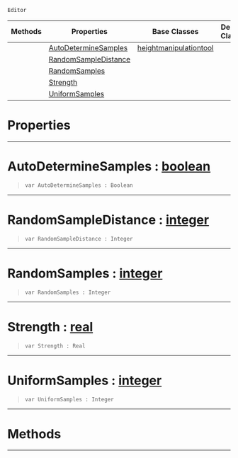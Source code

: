 `Editor`

|Methods|Properties|Base Classes|Derived Classes|
|---|---|---|---|
| |[ AutoDetermineSamples](https://github.com/ZilchEngine/ZilchDocs/blob/master/code_reference/class_reference/smoothsharpentool.markdown#autodeterminesamples-zer)|[heightmanipulationtool](https://github.com/ZilchEngine/ZilchDocs/blob/master/code_reference/class_reference/heightmanipulationtool.markdown)| |
| |[ RandomSampleDistance](https://github.com/ZilchEngine/ZilchDocs/blob/master/code_reference/class_reference/smoothsharpentool.markdown#randomsampledistance-zer)| | |
| |[ RandomSamples](https://github.com/ZilchEngine/ZilchDocs/blob/master/code_reference/class_reference/smoothsharpentool.markdown#randomsamples-zero-engin)| | |
| |[ Strength](https://github.com/ZilchEngine/ZilchDocs/blob/master/code_reference/class_reference/smoothsharpentool.markdown#strength-zero-engine-doc)| | |
| |[ UniformSamples](https://github.com/ZilchEngine/ZilchDocs/blob/master/code_reference/class_reference/smoothsharpentool.markdown#uniformsamples-zero-engi)| | |


 #  Properties


---  
 #  AutoDetermineSamples : [boolean](https://github.com/ZilchEngine/ZilchDocs/blob/master/code_reference/nada_base_types/boolean.markdown)

> 
> ``` lang=cpp, name=Nada
> var AutoDetermineSamples : Boolean


---  
 #  RandomSampleDistance : [integer](https://github.com/ZilchEngine/ZilchDocs/blob/master/code_reference/nada_base_types/integer.markdown)

> 
> ``` lang=cpp, name=Nada
> var RandomSampleDistance : Integer


---  
 #  RandomSamples : [integer](https://github.com/ZilchEngine/ZilchDocs/blob/master/code_reference/nada_base_types/integer.markdown)

> 
> ``` lang=cpp, name=Nada
> var RandomSamples : Integer


---  
 #  Strength : [real](https://github.com/ZilchEngine/ZilchDocs/blob/master/code_reference/nada_base_types/real.markdown)

> 
> ``` lang=cpp, name=Nada
> var Strength : Real


---  
 #  UniformSamples : [integer](https://github.com/ZilchEngine/ZilchDocs/blob/master/code_reference/nada_base_types/integer.markdown)

> 
> ``` lang=cpp, name=Nada
> var UniformSamples : Integer


---  
 #  Methods


---  
 

 